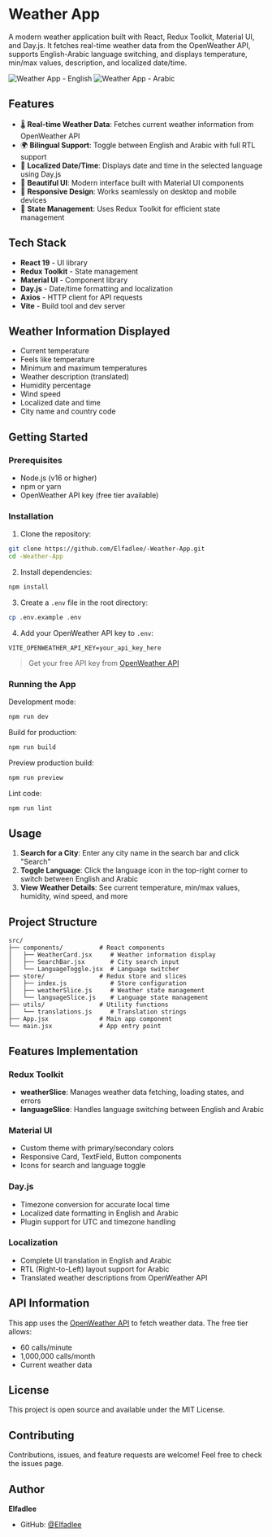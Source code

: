 # Weather App

A modern weather application built with React, Redux Toolkit, Material UI, and Day.js. It fetches real-time weather data from the OpenWeather API, supports English-Arabic language switching, and displays temperature, min/max values, description, and localized date/time.

![Weather App - English](https://github.com/user-attachments/assets/11b0db8d-62c8-4d05-92dd-7c0fde1e5068)
![Weather App - Arabic](https://github.com/user-attachments/assets/429fb27b-f772-4f5f-964b-5a1c073d9b4e)

## Features

- 🌡️ **Real-time Weather Data**: Fetches current weather information from OpenWeather API
- 🌍 **Bilingual Support**: Toggle between English and Arabic with full RTL support
- 📅 **Localized Date/Time**: Displays date and time in the selected language using Day.js
- 🎨 **Beautiful UI**: Modern interface built with Material UI components
- 📱 **Responsive Design**: Works seamlessly on desktop and mobile devices
- 🔄 **State Management**: Uses Redux Toolkit for efficient state management

## Tech Stack

- **React 19** - UI library
- **Redux Toolkit** - State management
- **Material UI** - Component library
- **Day.js** - Date/time formatting and localization
- **Axios** - HTTP client for API requests
- **Vite** - Build tool and dev server

## Weather Information Displayed

- Current temperature
- Feels like temperature
- Minimum and maximum temperatures
- Weather description (translated)
- Humidity percentage
- Wind speed
- Localized date and time
- City name and country code

## Getting Started

### Prerequisites

- Node.js (v16 or higher)
- npm or yarn
- OpenWeather API key (free tier available)

### Installation

1. Clone the repository:
```bash
git clone https://github.com/Elfadlee/-Weather-App.git
cd -Weather-App
```

2. Install dependencies:
```bash
npm install
```

3. Create a `.env` file in the root directory:
```bash
cp .env.example .env
```

4. Add your OpenWeather API key to `.env`:
```env
VITE_OPENWEATHER_API_KEY=your_api_key_here
```

> Get your free API key from [OpenWeather API](https://openweathermap.org/api)

### Running the App

Development mode:
```bash
npm run dev
```

Build for production:
```bash
npm run build
```

Preview production build:
```bash
npm run preview
```

Lint code:
```bash
npm run lint
```

## Usage

1. **Search for a City**: Enter any city name in the search bar and click "Search"
2. **Toggle Language**: Click the language icon in the top-right corner to switch between English and Arabic
3. **View Weather Details**: See current temperature, min/max values, humidity, wind speed, and more

## Project Structure

```
src/
├── components/          # React components
│   ├── WeatherCard.jsx     # Weather information display
│   ├── SearchBar.jsx       # City search input
│   └── LanguageToggle.jsx  # Language switcher
├── store/               # Redux store and slices
│   ├── index.js            # Store configuration
│   ├── weatherSlice.js     # Weather state management
│   └── languageSlice.js    # Language state management
├── utils/               # Utility functions
│   └── translations.js     # Translation strings
├── App.jsx              # Main app component
└── main.jsx             # App entry point
```

## Features Implementation

### Redux Toolkit
- **weatherSlice**: Manages weather data fetching, loading states, and errors
- **languageSlice**: Handles language switching between English and Arabic

### Material UI
- Custom theme with primary/secondary colors
- Responsive Card, TextField, Button components
- Icons for search and language toggle

### Day.js
- Timezone conversion for accurate local time
- Localized date formatting in English and Arabic
- Plugin support for UTC and timezone handling

### Localization
- Complete UI translation in English and Arabic
- RTL (Right-to-Left) layout support for Arabic
- Translated weather descriptions from OpenWeather API

## API Information

This app uses the [OpenWeather API](https://openweathermap.org/api) to fetch weather data. The free tier allows:
- 60 calls/minute
- 1,000,000 calls/month
- Current weather data

## License

This project is open source and available under the MIT License.

## Contributing

Contributions, issues, and feature requests are welcome! Feel free to check the issues page.

## Author

**Elfadlee**

- GitHub: [@Elfadlee](https://github.com/Elfadlee)

